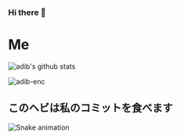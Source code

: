 ### Hi there 👋

# Me
![adib's github stats](https://github-readme-stats.vercel.app/api?username=adib-enc&show_icons=true&bg_color=0d1117&title_color=fff&icon_color=fff&text_color=d9a618&show_owner=false)
<p><img align="center" src="https://github-readme-streak-stats.herokuapp.com/?user=adib-enc" alt="adib-enc" /></p> 

## このヘビは私のコミットを食べます
![Snake animation](https://github.com/adib-enc/adib-enc/blob/output/github-user-contribution.svg)
